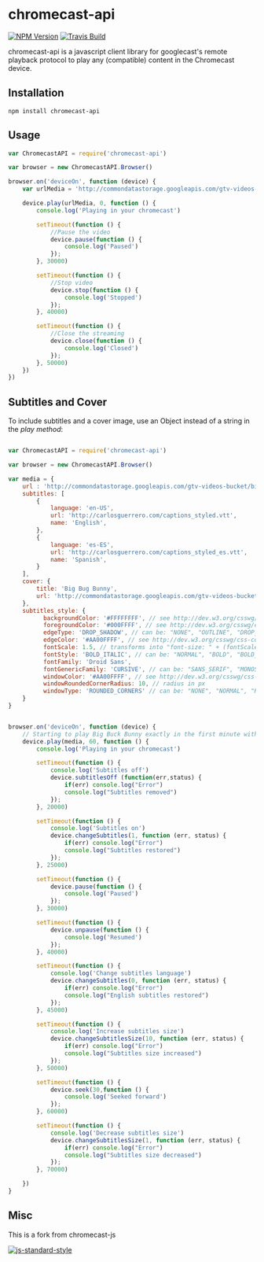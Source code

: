 chromecast-api
=================

[![NPM Version](https://img.shields.io/travis/alxhotel/chromecast-api/master.svg)](https://travis-ci.org/alxhotel/chromecast-api)
[![Travis Build](https://travis-ci.org/alxhotel/chromecast-api.svg?branch=master)](https://travis-ci.org/alxhotel/chromecast-api)

chromecast-api is a javascript client library for googlecast's remote playback protocol to play any (compatible) content in the Chromecast device.

## Installation

	npm install chromecast-api 

## Usage

```js
var ChromecastAPI = require('chromecast-api')

var browser = new ChromecastAPI.Browser()

browser.on('deviceOn', function (device) {
	var urlMedia = 'http://commondatastorage.googleapis.com/gtv-videos-bucket/big_buck_bunny_1080p.mp4';

    device.play(urlMedia, 0, function () {
        console.log('Playing in your chromecast')

		setTimeout(function () {
			//Pause the video
			device.pause(function () {
				console.log('Paused')
			});
		}, 30000)

		setTimeout(function () {
			//Stop video
			device.stop(function () {
				console.log('Stopped')
			});
		}, 40000)

		setTimeout(function () {
			//Close the streaming
			device.close(function () {
				console.log('Closed')
			});
		}, 50000)
    })
})

```

## Subtitles and Cover

To include subtitles and a cover image, use an Object instead of a string in the *play method*:

```js

var ChromecastAPI = require('chromecast-api')

var browser = new ChromecastAPI.Browser()

var media = {
    url : 'http://commondatastorage.googleapis.com/gtv-videos-bucket/big_buck_bunny_1080p.mp4',
    subtitles: [
		{
			language: 'en-US',
			url: 'http://carlosguerrero.com/captions_styled.vtt',
			name: 'English',
		},
		{
			language: 'es-ES',
			url: 'http://carlosguerrero.com/captions_styled_es.vtt',
			name: 'Spanish',
		}
    ],
    cover: {
        title: 'Big Bug Bunny',
        url: 'http://commondatastorage.googleapis.com/gtv-videos-bucket/sample/images/BigBuckBunny.jpg'
    },
    subtitles_style: { 
          backgroundColor: '#FFFFFFFF', // see http://dev.w3.org/csswg/css-color/#hex-notation
          foregroundColor: '#000FFFF', // see http://dev.w3.org/csswg/css-color/#hex-notation
          edgeType: 'DROP_SHADOW', // can be: "NONE", "OUTLINE", "DROP_SHADOW", "RAISED", "DEPRESSED"
          edgeColor: '#AA00FFFF', // see http://dev.w3.org/csswg/css-color/#hex-notation
          fontScale: 1.5, // transforms into "font-size: " + (fontScale*100) +"%"
          fontStyle: 'BOLD_ITALIC', // can be: "NORMAL", "BOLD", "BOLD_ITALIC", "ITALIC",
          fontFamily: 'Droid Sans',
          fontGenericFamily: 'CURSIVE', // can be: "SANS_SERIF", "MONOSPACED_SANS_SERIF", "SERIF", "MONOSPACED_SERIF", "CASUAL", "CURSIVE", "SMALL_CAPITALS",
          windowColor: '#AA00FFFF', // see http://dev.w3.org/csswg/css-color/#hex-notation
          windowRoundedCornerRadius: 10, // radius in px
          windowType: 'ROUNDED_CORNERS' // can be: "NONE", "NORMAL", "ROUNDED_CORNERS"
    }
}


browser.on('deviceOn', function (device) {
	// Starting to play Big Buck Bunny exactly in the first minute with example subtitles and cover
	device.play(media, 60, function () {
		console.log('Playing in your chromecast')

		setTimeout(function () {
			console.log('Subtitles off')
			device.subtitlesOff (function(err,status) {
				if(err) console.log("Error")
				console.log("Subtitles removed")
			});
		}, 20000)

		setTimeout(function () {
			console.log('Subtitles on')
			device.changeSubtitles(1, function (err, status) {
				if(err) console.log("Error")
				console.log("Subtitles restored")
			});
		}, 25000)

		setTimeout(function () {
			device.pause(function () {
				console.log('Paused')
			});
		}, 30000)

		setTimeout(function () {
			device.unpause(function () {
				console.log('Resumed')
			});
		}, 40000)

		setTimeout(function () {
			console.log('Change subtitles language')
			device.changeSubtitles(0, function (err, status) {
				if(err) console.log("Error")
				console.log("English subtitles restored")
			});
		}, 45000)

		setTimeout(function () {
			console.log('Increase subtitles size')
			device.changeSubtitlesSize(10, function (err, status) {
				if(err) console.log("Error")
				console.log("Subtitles size increased")
			});
		}, 50000)

		setTimeout(function () {
			device.seek(30,function () {
				console.log('Seeked forward')
			});
		}, 60000)

		setTimeout(function () {
			console.log('Decrease subtitles size')
			device.changeSubtitlesSize(1, function (err, status) {
				if(err) console.log("Error")
				console.log("Subtitles size decreased")
			});
		}, 70000)

	})
}

```

## Misc
This is a fork from chromecast-js

[![js-standard-style](https://cdn.rawgit.com/feross/standard/master/badge.svg)](https://github.com/feross/standard)
